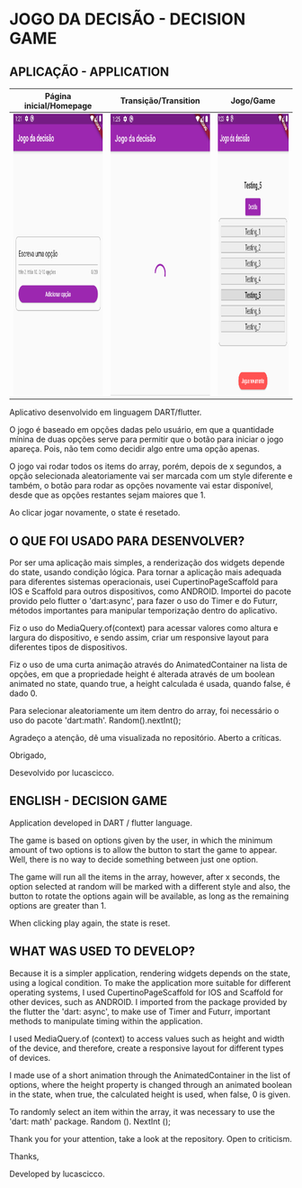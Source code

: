 # JOGO DA DECISÃO -  DECISION GAME


 ## APLICAÇÃO - APPLICATION

| Página inicial/Homepage | Transição/Transition | Jogo/Game |
| --- | --- | --- |
| <img src="assets/f1.PNG" height=500> | <img src="assets/f4.PNG" height=500> | <img src="assets/f3.PNG"  height=500>


Aplicativo desenvolvido em linguagem DART/flutter. 

O jogo é baseado em opções dadas pelo usuário, em que a quantidade mínina de duas opções serve para permitir que o botão para iniciar o jogo apareça.
Pois, não tem como decidir algo entre uma opção apenas. 

O jogo vai rodar todos os items do array, porém, depois de x segundos, a opção selecionada aleatoriamente vai ser marcada com um style diferente e também, o botão para rodar as opções novamente vai estar disponível, desde que as opções restantes sejam maiores que 1.

Ao clicar jogar novamente, o state é resetado.

## O QUE FOI USADO PARA DESENVOLVER?
Por ser uma aplicação mais simples, a renderização dos widgets depende do state, usando condição lógica.
Para tornar a aplicação mais adequada para diferentes sistemas operacionais, usei CupertinoPageScaffold para IOS e Scaffold para outros dispositivos, como ANDROID.
Importei do pacote provido pelo flutter o 'dart:async', para fazer o uso do Timer e do Futurr, métodos importantes para manipular temporização dentro do aplicativo.

Fiz o uso do MediaQuery.of(context) para acessar valores como altura e largura do dispositivo, e sendo assim, criar um responsive layout para diferentes tipos de dispositivos.

Fiz o uso de uma curta animação através do AnimatedContainer na lista de opções, em que a propriedade height é alterada através de um boolean animated no state, quando true, a height calculada é usada, quando false, é dado 0.  

Para selecionar aleatoriamente um item dentro do array, foi necessário o uso do pacote 'dart:math'. Random().nextInt();


Agradeço a atenção, dê uma visualizada no repositório.
Aberto a críticas.

Obrigado, 

Desevolvido por lucascicco.

## ENGLISH - DECISION GAME

Application developed in DART / flutter language.

The game is based on options given by the user, in which the minimum amount of two options is to allow the button to start the game to appear.
Well, there is no way to decide something between just one option.

The game will run all the items in the array, however, after x seconds, the option selected at random will be marked with a different style and also, the button to rotate the options again will be available, as long as the remaining options are greater than 1.

When clicking play again, the state is reset.

## WHAT WAS USED TO DEVELOP?
Because it is a simpler application, rendering widgets depends on the state, using a logical condition.
To make the application more suitable for different operating systems, I used CupertinoPageScaffold for IOS and Scaffold for other devices, such as ANDROID.
I imported from the package provided by the flutter the 'dart: async', to make use of Timer and Futurr, important methods to manipulate timing within the application.

I used MediaQuery.of (context) to access values such as height and width of the device, and therefore, create a responsive layout for different types of devices.

I made use of a short animation through the AnimatedContainer in the list of options, where the height property is changed through an animated boolean in the state, when true, the calculated height is used, when false, 0 is given.

To randomly select an item within the array, it was necessary to use the 'dart: math' package. Random (). NextInt ();


Thank you for your attention, take a look at the repository.
Open to criticism.

Thanks,

Developed by lucascicco.




